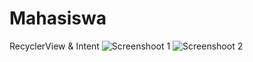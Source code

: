 # Mahasiswa
RecyclerView &amp; Intent
![Screenshoot 1](https://user-images.githubusercontent.com/63795261/79469859-e9efa580-802a-11ea-8478-678383314a19.png)
![Screenshoot 2](https://user-images.githubusercontent.com/63795261/79469890-f07e1d00-802a-11ea-8f60-277a74c415e2.png)
